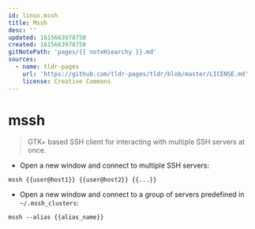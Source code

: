 ```yaml
---
id: linux.mssh
title: Mssh
desc: ''
updated: 1615663978750
created: 1615663978750
gitNotePath: 'pages/{{ noteHiearchy }}.md'
sources:
  - name: tldr-pages
    url: 'https://github.com/tldr-pages/tldr/blob/master/LICENSE.md'
    license: Creative Commons
---
```

# mssh

> GTK+ based SSH client for interacting with multiple SSH servers at once.

- Open a new window and connect to multiple SSH servers:

`mssh {{user@host1}} {{user@host2}} {{...}}`

- Open a new window and connect to a group of servers predefined in `~/.mssh_clusters`:

`mssh --alias {{alias_name}}`

